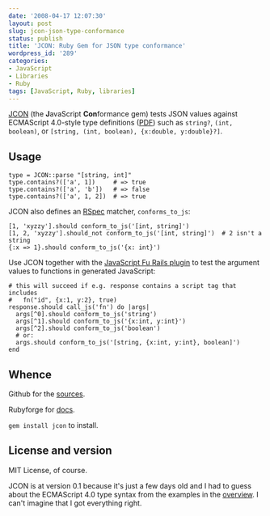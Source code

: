 ```yaml
---
date: '2008-04-17 12:07:30'
layout: post
slug: jcon-json-type-conformance
status: publish
title: 'JCON: Ruby Gem for JSON type conformance'
wordpress_id: '289'
categories:
- JavaScript
- Libraries
- Ruby
tags: [JavaScript, Ruby, libraries]
---
```


[JCON](http://jcon.rubyforge.org) (the **J**avaScript **Con**formance gem) tests JSON values against ECMAScript 4.0-style type definitions
([PDF](http://www.ecmascript.org/es4/spec/overview.pdf)) such as `string?`, `(int, boolean)`, or `[string, (int, boolean), {x:double, y:double}?]`.

<!-- more -->

## Usage

    type = JCON::parse "[string, int]"
    type.contains?(['a', 1])     # => true
    type.contains?(['a', 'b'])   # => false
    type.contains?(['a', 1, 2])  # => true

JCON also defines an [RSpec](http://rspec.info) matcher, `conforms_to_js`:

    [1, 'xyzzy'].should conform_to_js('[int, string]')
    [1, 2, 'xyzzy'].should_not conform_to_js('[int, string]')  # 2 isn't a string
    {:x => 1}.should conform_to_js('{x: int}')

Use JCON together with the [JavaScript Fu Rails plugin](http://osteele.com/archives/2008/04/javascript-fu-rails-plugin) to test the argument values to functions in generated JavaScript:

    # this will succeed if e.g. response contains a script tag that includes
    #   fn("id", {x:1, y:2}, true)
    response.should call_js('fn') do |args|
      args[^0].should conform_to_js('string')
      args[^1].should conform_to_js('{x:int, y:int}')
      args[^2].should conform_to_js('boolean')
      # or:
      args.should conform_to_js('[string, {x:int, y:int}, boolean]')
    end

## Whence

Github for the [sources](http://github.com/osteele/jcon).

Rubyforge for [docs](http://jcon.rubyforge.org).

`gem install jcon` to install.

## License and version

MIT License, of course.

JCON is at version 0.1 because it's just a few days old and I had to guess about the ECMAScript 4.0 type syntax from the examples in the [overview](http://www.ecmascript.org/es4/spec/overview.pdf).  I can't imagine that I got everything right.
